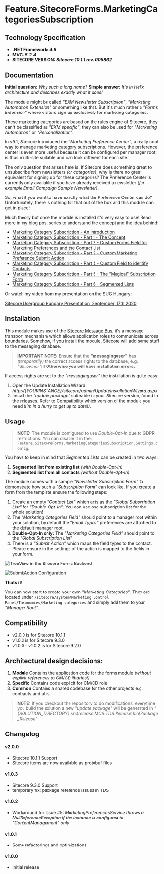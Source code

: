 # Feature.SitecoreForms.MarketingCategoriesSubscription

## Technology Specification

* **.NET Framework: *4.8***
* **MVC: *5.2.4***
* **SITECORE VERSION: *Sitecore 10.1.1 rev. 005862***

## Documentation

**Initial question:** *Why such a long name?*
**Simple answer:** *It's in Helix architecture and describes exactly what it does!*

The module might be called *"EXM Newsletter Subscription"*, *"Marketing Automation Extension"* or something like that. But it's much rather a *"Forms Extension"* where visitors sign up exclusively for marketing categories.

These marketing categories are based on the rules engine of Sitecore, they can't be classified as *"EXM specific"*, they can also be used for *"Marketing Automation"* or *"Personalization"*.

In v9.1, Sitecore introduced the *"Marketing Preference Center"*, a really cool way to manage marketing category subscriptions. However, the preference center is even more useful because it can be configured per manager root, is thus multi-site suitable and can look different for each site.

The only question that arises here is: If Sitecore does something great to unsubscribe from newsletters *(or categories)*, why is there no great equivalent for signing up for these categories? The Preference Center is currently only available if you have already received a newsletter *(for example Email Campaign Sample Newsletter)*.

So, what if you want to have exactly what the Preference Center can do? Unfortunately, there is nothing for that out of the box and this module can get in place!

Much theory but once the module is installed it's very easy to use! Read more in my blog post series to understand the concept and the idea behind:
- [Marketing Category Subscription - An introduction](https://camao.one/blog/sitecore-9-1-marketing-category-subscription-introduction/)
- [Marketing Category Subscription - Part 1 - The Concept](https://camao.one/blog/sitecore-9-1-marketing-category-subscription-part-1-concept/)
- [Marketing Category Subscription - Part 2 - Custom Forms Field for Marketing Preferences and the Contact List](https://camao.one/blog/sitecore-9-1-marketing-category-subscription-part-2-custom-field/)
- [Marketing Category Subscription - Part 3 - Custom Marketing Preference Submit Action](https://camao.one/blog/sitecore-9-1-marketing-category-subscription-part-4-custom-marketing-preference/)
- [Marketing Category Subscription - Part 4 - Custom Field to identify Contacts](https://camao.one/blog/sitecore-9-1-marketing-category-subscription-part-4-custom-field-to-identify-contacts/)
- [Marketing Category Subscription - Part 5 - The "Magical" Subscription Form](https://camao.one/blog/sitecore-9-1-marketing-category-subscription-part-5-the-magic-subscription-form/)
- [Marketing Category Subscription - Part 6 - Segmented Lists](https://camao.one/blog/sitecore-9-1-marketing-category-subscription-part-6-segmented-lists/)

Or watch my video from my presentation on the SUG Hungary:

[Sitecore Usergroup Hungary Presentation, September, 17th 2020](https://youtu.be/TyHjCg2taZo)

## Installation

This module makes use of the [Sitecore Message Bus](https://doc.sitecore.com/developers/100/platform-administration-and-architecture/en/message-bus.html), it's a message transport mechanism which allows application roles to communicate across boundaries. Somehow, if you install the module, Sitecore will add some stuff to the messaging database.

> **IMPORTANT NOTE:**
> Ensure that the **"messaginguser"** has *(temporarily)* the correct access rights to the database, e.g. *"db_owner"*!!!
> **Otherwise you will have installation errors.**

If access rights are set to the *"messaginguser"* the installation is quite easy:
1. Open the Update Installation Wizard: *http://{YOURINSTANCE}/sitecore/admin/UpdateInstallationWizard.aspx*
2. Install the *"update package"* suiteable to your Sitecore version, found in the [releases](https://github.com/monkey-dsc/Feature.SitecoreForms.MarketingCategoriesSubscription/releases). Refer to [Compatibility](#compatibility) which version of the module you need *(I'm in a hurry to get up to date!)*.

## Usage

> **NOTE:**
> The module is configured to use *Double-Opt-In* due to GDPR restrictions. You can disable it in the: `Feature.SitecoreForms.MarketingCategoriesSubscription.Settings.config`.

You have to keep in mind that *Segmented Lists* can be created in two ways:
1. **Segmented list from existing list** *(with Double-Opt-In)*
2. **Segmented list from all contacts** *(without Double-Opt-In)*

The module comes with a sample *"Newsletter Subscription Form"* to demonstrate how such a *"Subscription Form"* can look like. If you create a form from the template ensure the following steps:
1. Create an empty *"Contact List"* which acts as the *"Global Subscription List"* for *"Double-Opt-In"*. You can use one subscription list for the whole solution!
2. The *"Marketing Categories Field"* should point to a manager root within your solution, by default the *"Email Types"* preferences are attached to the default manager root.
3. **Double-Opt-In only:** The *"Marketing Categories Field"* should point to the *"Global Subscription List"*
4. There is a *"Submit Action"* which maps the field types to the contact. Please ensure in the settings of the action is mapped to the fields in your form.

![TreeView in the Sitecore Forms Backend](https://github.com/monkey-dsc/Feature.SitecoreForms.MarketingCategoriesSubscription/blob/master/readme_images/TreeViewsFormsBackend.PNG "TreeView in the Sitecore Forms Backend")

![SubmitAction Configuration](https://github.com/monkey-dsc/Feature.SitecoreForms.MarketingCategoriesSubscription/blob/master/readme_images/SubmitAction.PNG "SubmitAction Configuration")

**Thats it!**

You can now start to create your own *"Marketing Categories"*. They are located under `/sitecore/system/Marketing Control Panel/Taxonomies/Marketing categories` and simply add them to your *"Manager Root"*.

## Compatibility

- v2.0.0 is for Sitecore 10.1.1
- v1.0.3 is for Sitecore 9.3.0
- v1.0.0 - v1.0.2 is for Sitecore 9.2.0

## Architectural design decisions:

1. **Module**
   Contains the application code for the forms module *(without explicit references to CM/CD libaries!)*
2. **Specific**
   Contains code explicit for CM/CD role
3. **Common**
   Contains a shared codebase for the other projects e.g. contracts and utils.

> **NOTE:**
> If you checkout the repository to do modifications, everytime you build the solution a new *"update package"* will be generated in *"{SOLUTION_DIRECTORY}\src\release\MCS.TDS.Release\bin\Package_Release"*

## Changelog
#### v2.0.0
- Sitecore 10.1.1 Support
- Sitecore items are now available as protobuf files
#### v1.0.3
- Sitecore 9.3.0 Support
- temporary fix: package reference issues in TDS
#### v1.0.2
- Workaround for Issue #5: *MarketingPreferencesService throws a NullReferenceException if the Instance is configured to "ContentManagement" only*
#### v1.0.1
- Some refactorings and optimizations
#### v1.0.0
- Initial release
